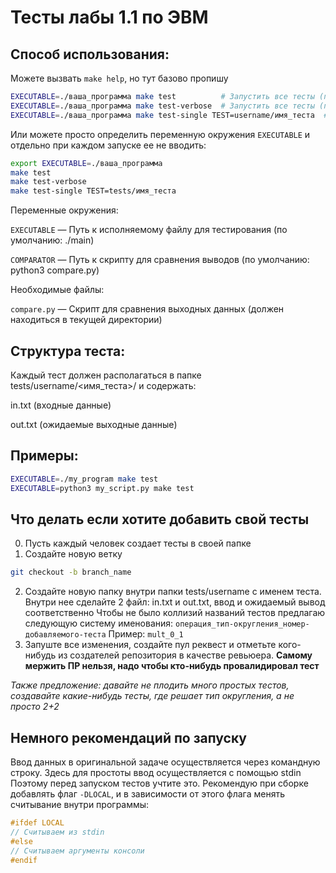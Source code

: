 # Тесты лабы 1.1 по ЭВМ

## Способ использования:

Можете вызвать `make help`, но тут базово пропишу

```bash
EXECUTABLE=./ваша_программа make test          # Запустить все тесты (показывать только упавшие)
EXECUTABLE=./ваша_программа make test-verbose  # Запустить все тесты (показывать все результаты)
EXECUTABLE=./ваша_программа make test-single TEST=username/имя_теста  # Запустить один конкретный тест
```
Или можете просто определить переменную окружения `EXECUTABLE` и отдельно при каждом запуске ее не вводить:
```bash
export EXECUTABLE=./ваша_программа
make test
make test-verbose
make test-single TEST=tests/имя_теста
```
Переменные окружения:

`EXECUTABLE` — Путь к исполняемому файлу для тестирования (по умолчанию: ./main)

`COMPARATOR` — Путь к скрипту для сравнения выводов (по умолчанию: python3 compare.py)

Необходимые файлы:

`compare.py` — Скрипт для сравнения выходных данных (должен находиться в текущей директории)

## Структура теста:
Каждый тест должен располагаться в папке tests/username/<имя_теста>/ и содержать:

in.txt (входные данные)

out.txt (ожидаемые выходные данные)

## Примеры:

```bash
EXECUTABLE=./my_program make test
EXECUTABLE=python3 my_script.py make test
```

## Что делать если хотите добавить свой тесты
0. Пусть каждый человек создает тесты в своей папке
1. Создайте новую ветку
```bash
git checkout -b branch_name
```
2. Создайте новую папку внутри папки tests/username с именем теста. Внутри нее сделайте 2 файл: in.txt и out.txt, ввод и ожидаемый вывод соответственно
Чтобы не было коллизий названий тестов предлагаю следующую систему именования: `операция_тип-округления_номер-добавляемого-теста`
Пример: `mult_0_1`
3. Запуште все изменения, создайте пул реквест и отметьте кого-нибудь из создателей репозитория в качестве ревьюера.
**Самому мержить ПР нельзя, надо чтобы кто-нибудь провалидировал тест**

*Также предложение: давайте не плодить много простых тестов, создавайте какие-нибудь тесты, где решает тип округления, а не просто 2+2*

## Немного рекомендаций по запуску
Ввод данных в оригинальной задаче осуществляется через командную строку. Здесь для простоты ввод осуществляется с помощью stdin
Поэтому перед запуском тестов учтите это. Рекомендую при сборке добавлять флаг `-DLOCAL`, и в зависимости от этого флага менять считывание внутри программы:
```cpp
#ifdef LOCAL
// Считываем из stdin
#else
// Считываем аргументы консоли
#endif
```
